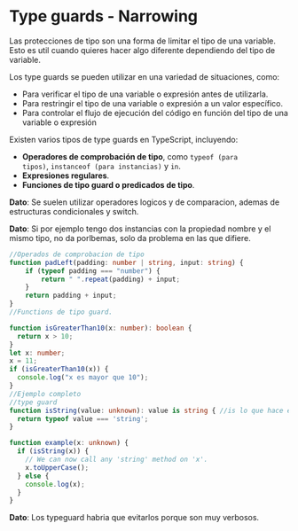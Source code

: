 # Type guards - Narrowing

Las protecciones de tipo son una forma de limitar el tipo de una variable. Esto es util cuando quieres hacer algo diferente dependiendo del tipo de variable.

Los type guards se pueden utilizar en una variedad de situaciones, como:

- Para verificar el tipo de una variable o expresión antes de utilizarla.
- Para restringir el tipo de una variable o expresión a un valor específico.
- Para controlar el flujo de ejecución del código en función del tipo de una variable o expresión

Existen varios tipos de type guards en TypeScript, incluyendo:

- **Operadores de comprobación de tipo**, como `typeof (para tipos)`, `instanceof (para instancias)` y `in`.
- **Expresiones regulares**.
- **Funciones de tipo guard o predicados de tipo**.

**Dato**: Se suelen utilizar operadores logicos y de comparacion, ademas de estructuras condicionales y switch.

**Dato**: Si por ejemplo tengo dos instancias con la propiedad nombre y el mismo tipo, no da porlbemas, solo da problema en las que difiere.

```ts
//Operados de comprobacion de tipo
function padLeft(padding: number | string, input: string) {
	if (typeof padding === "number") {
		return " ".repeat(padding) + input;
	}
	return padding + input;
}
//Functions de tipo guard.

function isGreaterThan10(x: number): boolean {
  return x > 10;
}
let x: number;
x = 11;
if (isGreaterThan10(x)) {
  console.log("x es mayor que 10");
}
//Ejemplo completo
//type guard
function isString(value: unknown): value is string { //is lo que hace es verificar si value es string
  return typeof value === 'string';
}

function example(x: unknown) {
  if (isString(x)) {
    // We can now call any 'string' method on 'x'.
    x.toUpperCase();
  } else {
    console.log(x);
  }
}
```

**Dato**: Los typeguard habria que evitarlos porque son muy verbosos.